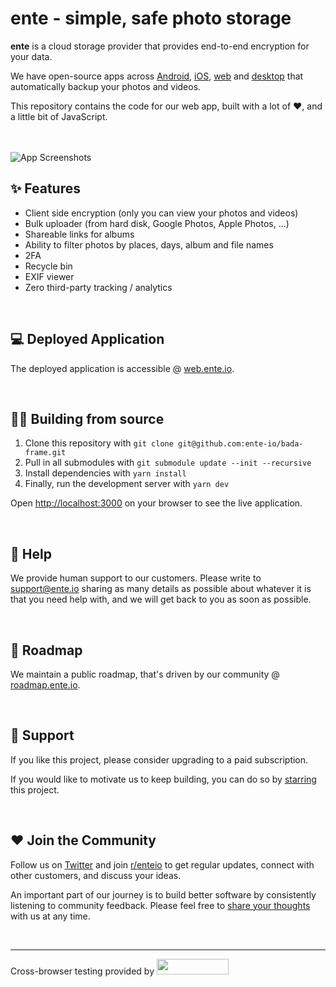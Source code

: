 # ente - simple, safe photo storage

**ente** is a cloud storage provider that provides end-to-end encryption for your data.

We have open-source apps across [Android](https://github.com/ente-io/frame), [iOS](https://github.com/ente-io/frame), [web](https://github.com/ente-io/bada-frame) and [desktop](https://github.com/ente-io/bhari-frame) that automatically backup your photos and videos.

This repository contains the code for our web app, built with a lot of ❤️, and a little bit of JavaScript.
<br/><br/><br/>

![App Screenshots](https://user-images.githubusercontent.com/24503581/189914045-9d4e9c44-37c6-4ac6-9e17-d8c37aee1e08.png)

## ✨ Features

- Client side encryption (only you can view your photos and videos)
- Bulk uploader (from hard disk, Google Photos, Apple Photos, ...)
- Shareable links for albums
- Ability to filter photos by places, days, album and file names
- 2FA
- Recycle bin
- EXIF viewer
- Zero third-party tracking / analytics

<br/>

## 💻 Deployed Application

The deployed application is accessible @ [web.ente.io](https://web.ente.io).

<br/>

## 🧑‍💻 Building from source

1. Clone this repository with `git clone git@github.com:ente-io/bada-frame.git` 
2. Pull in all submodules with `git submodule update --init --recursive`
3. Install dependencies with `yarn install`
4. Finally, run the development server with `yarn dev`

Open [http://localhost:3000](http://localhost:3000) on your browser to see the live application.

<br/>

## 🙋 Help

We provide human support to our customers. Please write to [support@ente.io](mailto:support@ente.io) sharing as many details as possible about whatever it is that you need help with, and we will get back to you as soon as possible.

<br/>

## 🧭 Roadmap

We maintain a public roadmap, that's driven by our community @ [roadmap.ente.io](https://roadmap.ente.io).

<br/>

## 🤗 Support

If you like this project, please consider upgrading to a paid subscription.

If you would like to motivate us to keep building, you can do so by [starring](https://github.com/ente-io/bada-frame/stargazers) this project.

<br/>

## ❤️ Join the Community

Follow us on [Twitter](https://twitter.com/enteio) and join [r/enteio](https://reddit.com/r/enteio) to get regular updates, connect with other customers, and discuss your ideas.

An important part of our journey is to build better software by consistently listening to community feedback. Please feel free to [share your thoughts](mailto:feedback@ente.io) with us at any time.

<br/>

---

Cross-browser testing provided by 
[<img src="https://d98b8t1nnulk5.cloudfront.net/production/images/layout/logo-header.png?1469004780" width="115" height="25">](https://www.browserstack.com/open-source)
